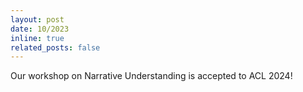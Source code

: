 ```yaml
---
layout: post
date: 10/2023
inline: true
related_posts: false
---
```


Our workshop on Narrative Understanding is accepted to ACL 2024!